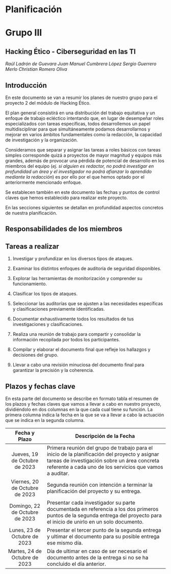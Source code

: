 # Planificación
# Grupo III

## Hacking Ético - Ciberseguridad en las TI

*Raúl Ladrón de Guevara*
*Juan Manuel Cumbrera López*
*Sergio Guerrero Merlo*
*Christian Romero Oliva*

## Introducción

En este documento se van a resumir los planes de nuestro grupo para el proyecto 2 del módulo de Hacking Ético. 

El plan general consistirá en una distribución del trabajo equitativa y un enfoque de trabajo ecléctico intentando que, en lugar de desempeñar roles especializados con tareas específicas, todos desarrollemos un papel multidisciplinar para que simultáneamente podamos desarrollarnos y mejorar en varios ámbitos fundamentales como la redacción, la capacidad de investigación y la organización.

Consideramos que separar y asignar las tareas a roles básicos con tareas simples corresponde quizá a proyectos de mayor magnitud y equipos más grandes, además de provocar una pérdida de potencial de desarrollo en los miembros del equipo (*ej. si alguien es redactor, no podrá investigar en profundidad un área y el investigador no podrá afianzar lo aprendido mediante la redacción*) es por ello por el que hemos optado por el anteriormente mencionado enfoque.

Se establecen también en este documento las fechas y puntos de control claves que hemos establecido para realizar este proyecto.

En las secciones siguientes se detallan en profundidad aspectos concretos de nuestra planificación.
## Responsabilidades de los miembros



## Tareas a realizar



1. Investigar y profundizar en los diversos tipos de ataques.
   
2. Examinar los distintos enfoques de auditoría de seguridad disponibles.
   
3. Explorar las herramientas de monitorización y comprender su funcionamiento.
   
4. Clasificar los tipos de ataques.
   
5. Seleccionar las auditorías que se ajusten a las necesidades específicas y clasificaciones previamente identificadas.
   
6. Documentar exhaustivamente todos los resultados de tus investigaciones y clasificaciones.
7. Realiza una reunión de trabajo para compartir y consolidar la información recopilada por todos los participantes.
   
8. Compilar y elaborar el documento final que refleje los hallazgos y decisiones del grupo.
   
9. Llevar a cabo una revisión minuciosa del documento final para garantizar la precisión y la coherencia.

## Plazos y fechas clave

En esta parte del documento se describe en formato tabla el resumen de los plazos y fechas claves que vamos a llevar a cabo en nuestro proyecto, dividiéndolo en dos columnas en la que cada cual tiene su función. La primera columna indica la fecha en la que se va a llevar a cabo la actuación que se indica en la segunda columna.

| Fecha y Plazo     | Descripción de la Fecha              |
|:------------------:|------------------------------------- |
|     Jueves, 19 de Octubre de 2023         | Primera reunión del grupo de trabajo para el inicio de la planificación del proyecto y asignar tareas de investigación sobre un área concreta referente a cada uno de los servicios que vamos a auditar.              |
|     	Viernes, 20 de Octubre de 2023     | Segunda reunión con intención a terminar la planificación del proyecto y su entrega.                   |
|     Domingo, 22 de Octubre de 2023       | Presentar cada investigador su parte documentada en referencia a los dos primeros puntos de la segunda entrega del proyecto para el inicio de unirlo en un solo documento.        |
|     Lunes, 23 de Octubre de 2023          | Presentar el tercer punto de la segunda entrega y ultimar el documento para su posible entrega ese mismo día.             |
|     Martes, 24 de Octubre de 2023         | Día de ultimar en caso de ser necesario el documento antes de la entrega si no se ha concluido el día anterior.             |
